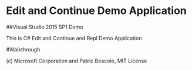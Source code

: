 # Edit and Continue Demo Application
##Visual Studio 2015 SP1 Demo

This is C# Edit and Continue and Repl Demo Application

#Walkthrough 



(c) Microsoft Corporation and Patric Boscolo, MIT License